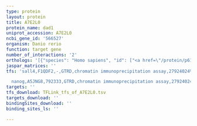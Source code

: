 ```yaml
---
type: protein
layout: protein
title: A7E2L0
protein_name: dad1
uniprot_accession: A7E2L0
ncbi_gene_id: '566527'
organism: Danio rerio
function: target gene
number_of_interactions: '2'
orthologs: '[{"species": "Homo sapiens", "id": ["<a href=\"/protein/p61803\">P61803</a>"]}, {"species": "Mus musculus", "id": ["<a href=\"/protein/p61804\">P61804</a>"]}, {"species": "Rattus norvegicus", "id": ["<a href=\"/protein/p61805\">P61805</a>"]}, {"species": "Drosophila melanogaster", "id": ["<a href=\"/protein/q9vlm5\">Q9VLM5</a>"]}, {"species": "Caenorhabditis elegans", "id": ["<a href=\"/protein/p52872\">P52872</a>"]}, {"species": "Saccharomyces cerevisiae", "id": ["<a href=\"/protein/p46964\">P46964</a>"]}]'
jaspar_matrices: ''
tfs: 'sall4,F1QDF2,-,GTRD,chromatin immunoprecipitation assay,27924024%5Buid%5D,No

  nanog,A5JNG8,792333,GTRD,chromatin immunoprecipitation assay,27924024%5Buid%5D,No'
targets: ''
tfs_download: TFLink_tfs_of_A7E2L0.tsv
targets_download: ''
bindingSites_download: ''
binding_sites_ls: ''

---
```

